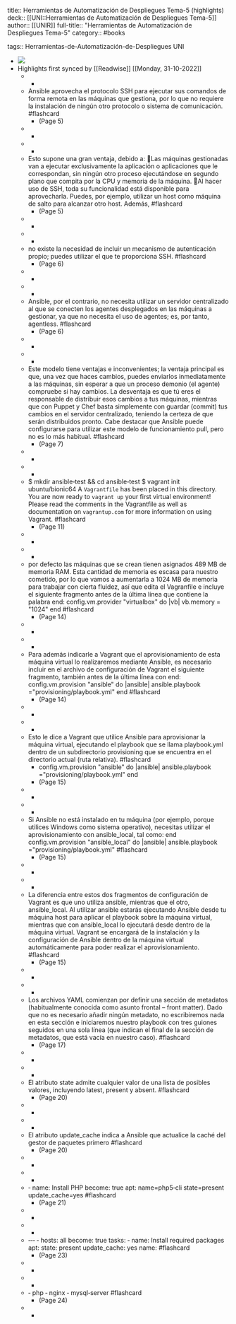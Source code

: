 title:: Herramientas de Automatización de Despliegues Tema-5 (highlights)
deck:: [[UNI::Herramientas de Automatización de Despliegues Tema-5]]
author:: [[UNIR]]
full-title:: "Herramientas de Automatización de Despliegues Tema-5"
category:: #books

tags:: Herramientas-de-Automatización-de-Despliegues UNI

- ![](https://readwise-assets.s3.amazonaws.com/media/uploaded_book_covers/profile_22942/e24dfa32-8bce-4c9c-b79d-96b8e71ec1b9.jpg)
- Highlights first synced by [[Readwise]] [[Monday, 31-10-2022]]
	- -
	- Ansible aprovecha el protocolo SSH para ejecutar sus comandos de forma remota en las máquinas que gestiona, por lo que no requiere la instalación de ningún otro protocolo o sistema de comunicación. #flashcard
		- (Page 5)
	- -
	- -
	- Esto supone una gran ventaja, debido a: Las máquinas gestionadas van a ejecutar exclusivamente la aplicación o aplicaciones que le correspondan, sin ningún otro proceso ejecutándose en segundo plano que compita por la CPU y memoria de la máquina. Al hacer uso de SSH, toda su funcionalidad está disponible para aprovecharla. Puedes, por ejemplo, utilizar un host como máquina de salto para alcanzar otro host. Además, #flashcard
		- (Page 5)
	- -
	- -
	- no  existe  la  necesidad  de  incluir  un  mecanismo  de  autenticación  propio;  puedes utilizar el que te proporciona SSH. #flashcard
		- (Page 6)
	- -
	- -
	- Ansible, por el contrario, no necesita utilizar un servidor centralizado al que  se  conecten  los  agentes  desplegados  en  las  máquinas  a  gestionar,  ya  que  no necesita el uso de agentes; es, por tanto, agentless. #flashcard
		- (Page 6)
	- -
	- -
	- Este modelo tiene ventajas e inconvenientes; la ventaja principal es que, una vez que haces cambios, puedes enviarlos inmediatamente a las máquinas, sin esperar a que un proceso demonio (el agente) compruebe si hay cambios. La desventaja es que tú eres  el  responsable  de  distribuir  esos  cambios  a  tus  máquinas,  mientras  que  con Puppet y Chef basta simplemente con guardar (commit) tus cambios en el servidor centralizado, teniendo la certeza de que serán distribuidos pronto. Cabe destacar que Ansible puede configurarse para utilizar este modelo de funcionamiento pull, pero no es lo más habitual. #flashcard
		- (Page 7)
	- -
	- -
	- $ mkdir ansible‐test && cd ansible‐test $ vagrant init ubuntu/bionic64 A `Vagrantfile` has been placed in this directory. You are now ready to `vagrant up` your first virtual environment! Please read the comments in the Vagrantfile as well as documentation on `vagrantup.com` for more information on using Vagrant. #flashcard
		- (Page 11)
	- -
	- -
	- por  defecto  las máquinas que se crean tienen asignados 489 MB de memoria RAM. Esta cantidad de memoria es escasa para nuestro cometido, por lo que vamos a aumentarla a 1024 MB de memoria para trabajar con cierta fluidez, así que edita el Vagranfile e incluye el siguiente fragmento antes de la última línea que contiene la palabra  end: config.vm.provider "virtualbox" do |vb| vb.memory = "1024" end #flashcard
		- (Page 14)
	- -
	- -
	- Para además indicarle a Vagrant que el aprovisionamiento de esta máquina virtual lo realizaremos mediante Ansible, es necesario incluir en el archivo de configuración de Vagrant el siguiente fragmento, también antes de la última línea con end: config.vm.provision "ansible" do |ansible| ansible.playbook ="provisioning/playbook.yml" end #flashcard
		- (Page 14)
	- -
	- -
	- Esto  le  dice  a  Vagrant  que  utilice  Ansible  para  aprovisionar  la  máquina  virtual, ejecutando  el  playbook  que  se  llama  playbook.yml  dentro  de  un  subdirectorio provisioning que se encuentra en el directorio actual (ruta relativa). #flashcard
		- config.vm.provision "ansible" do |ansible|
		  ansible.playbook ="provisioning/playbook.yml"
		  end
		- (Page 15)
	- -
	- -
	- Si Ansible no está instalado en tu máquina (por ejemplo, porque utilices Windows como sistema operativo), necesitas utilizar el aprovisionamiento con ansible_local, tal como: end config.vm.provision "ansible_local" do |ansible| ansible.playbook ="provisioning/playbook.yml" #flashcard
		- (Page 15)
	- -
	- -
	- La  diferencia  entre  estos  dos  fragmentos  de  configuración  de  Vagrant  es  que  uno utiliza  ansible,  mientras  que  el  otro,  ansible_local.  Al  utilizar  ansible  estarás ejecutando Ansible desde tu máquina host para aplicar el playbook sobre la máquina virtual,  mientras  que  con  ansible_local  lo  ejecutará  desde  dentro  de  la  máquina virtual. Vagrant se encargará de la instalación y la configuración de Ansible dentro de la máquina virtual automáticamente para poder realizar el aprovisionamiento. #flashcard
		- (Page 15)
	- -
	- -
	- Los archivos YAML comienzan por definir una sección de metadatos (habitualmente conocida  como  asunto  frontal  –  front  matter).  Dado  que  no  es  necesario  añadir ningún  metadato,  no  escribiremos  nada  en  esta  sección  e  iniciaremos  nuestro playbook con tres guiones seguidos en una sola línea (que indican el final de la sección de metadatos, que está vacía en nuestro caso). #flashcard
		- (Page 17)
	- -
	- -
	- El atributo state admite cualquier valor de una lista de posibles valores, incluyendo latest, present y absent. #flashcard
		- (Page 20)
	- -
	- -
	- El  atributo  update_cache  indica  a  Ansible  que  actualice  la  caché  del  gestor  de paquetes  primero #flashcard
		- (Page 20)
	- -
	- -
	- ‐  name: Install PHP become: true apt: name=php5‐cli state=present update_cache=yes #flashcard
		- (Page 21)
	- -
	- -
	- ‐‐‐ ‐ hosts: all become: true tasks: ‐ name: Install required packages apt: state: present update_cache: yes name: #flashcard
		- (Page 23)
	- -
	- -
	- ‐ php ‐ nginx ‐ mysql‐server #flashcard
		- (Page 24)
	- -